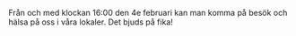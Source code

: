 <!--
.. title: Öppet hus
.. slug: oppethus
.. date: 2016-02-04 12:00:00 CEST
.. tags: ths
.. description:
.. category: 2016
.. author: kaj
-->

Från och med klockan 16:00 den 4e februari kan man komma på besök och
hälsa på oss i våra lokaler.
Det bjuds på fika!

<!-- TEASER_END -->
